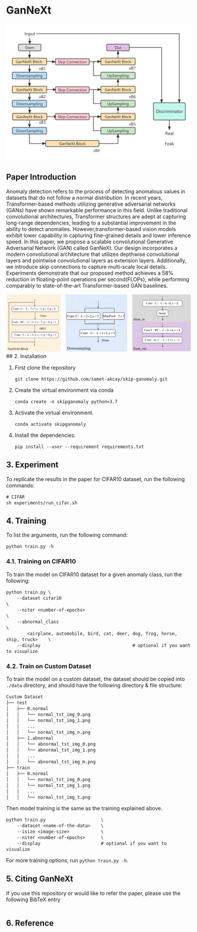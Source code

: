 # GanNeXt

![model](./pic/Net.png)
## Paper Introduction
Anomaly detection refers to the process of detecting anomalous values in datasets that do not follow a normal distribution. In recent years, Transformer-based methods utilizing generative adversarial networks (GANs) have shown remarkable performance in this field. Unlike traditional convolutional architectures, Transformer structures are adept at capturing long-range dependencies, leading to a substantial improvement in the ability to detect anomalies. However,transformer-based vision models exhibit lower capability in capturing fine-grained details and lower inference speed. In this paper, we propose a scalable convolutional Generative Adversarial Network (GAN) called GanNeXt. Our design incorporates a modern convolutional architecture that utilizes depthwise convolutional layers and pointwise convolutional layers as extension layers. Additionally, we introduce skip connections to capture multi-scale local details. Experiments demonstrate that our proposed method achieves a 58\% reduction in floating-point operations per second(FLOPs), while performing comparably to state-of-the-art Transformer-based GAN baselines.

<div align="center">
    <img src="./pic/Fig2.png" />
</div>
## 2. Installation

1. First clone the repository
   ```
   git clone https://github.com/samet-akcay/skip-ganomaly.git
   ```
2. Create the virtual environment via conda
    ```
    conda create -n skipganomaly python=3.7
    ```
3. Activate the virtual environment.
    ```
    conda activate skipganomaly
    ```
4. Install the dependencies.
   ```
   pip install --user --requirement requirements.txt
   ```

## 3. Experiment
To replicate the results in the paper for CIFAR10  dataset, run the following commands:

``` shell
# CIFAR
sh experiments/run_cifar.sh
```

## 4. Training
To list the arguments, run the following command:
```
python train.py -h
```

### 4.1. Training on CIFAR10
To train the model on CIFAR10 dataset for a given anomaly class, run the following:

``` 
python train.py \
    --dataset cifar10                                                             \
    --niter <number-of-epochs>                                                    \
    --abnormal_class                                                              \
        <airplane, automobile, bird, cat, deer, dog, frog, horse, ship, truck>    \
    --display                                   # optional if you want to visualize        
```

### 4.2. Train on Custom Dataset
To train the model on a custom dataset, the dataset should be copied into `./data` directory, and should have the following directory & file structure:

```
Custom Dataset
├── test
│   ├── 0.normal
│   │   └── normal_tst_img_0.png
│   │   └── normal_tst_img_1.png
│   │   ...
│   │   └── normal_tst_img_n.png
│   ├── 1.abnormal
│   │   └── abnormal_tst_img_0.png
│   │   └── abnormal_tst_img_1.png
│   │   ...
│   │   └── abnormal_tst_img_m.png
├── train
│   ├── 0.normal
│   │   └── normal_tst_img_0.png
│   │   └── normal_tst_img_1.png
│   │   ...
│   │   └── normal_tst_img_t.png

```

Then model training is the same as the training explained above.

```
python train.py                     \
    --dataset <name-of-the-data>    \
    --isize <image-size>            \
    --niter <number-of-epochs>      \
    --display                       # optional if you want to visualize
```

For more training options, run `python train.py -h`.

## 5. Citing GanNeXt
If you use this repository or would like to refer the paper, please use the following BibTeX entry
```

```

## 6. Reference

